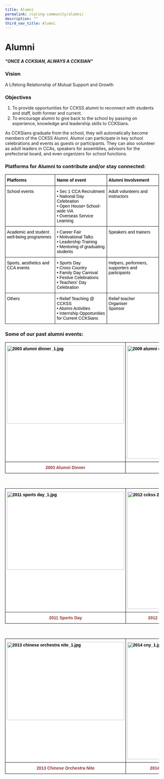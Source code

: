```yaml
---
title: Alumni
permalink: /caring-community/alumni/
description: ""
third_nav_title: Alumni
---
```

# **Alumni**

##### _"ONCE A CCKSIAN, ALWAYS A CCKSIAN"_


### Vision

A Lifelong Relationship of Mutual Support and Growth


### Objectives

1.  To provide opportunities for CCKSS alumni to reconnect with students and staff, both former and current.
2.  To encourage alumni to give back to the school by passing on experience, knowledge and leadership skills to CCKSians. 

As CCKSians graduate from the school, they will automatically become members of the CCKSS Alumni. Alumni can participate in key school celebrations and events as guests or participants. They can also volunteer as adult leaders in CCAs, speakers for assemblies, advisors for the prefectorial board, and even organizers for school functions. 

### Platforms for Alumni to contribute and/or stay connected:

<table style="border-collapse:collapse;border-spacing:0" class="tg"><thead><tr><th style="background-color:#FFF;border-color:black;border-style:solid;border-width:1px;color:#000000;font-family:Arial, sans-serif;font-size:14px;font-weight:bold;overflow:hidden;padding:10px 5px;text-align:left;vertical-align:top;word-break:normal">Platforms</th><th style="background-color:#FFF;border-color:black;border-style:solid;border-width:1px;color:#000000;font-family:Arial, sans-serif;font-size:14px;font-weight:bold;overflow:hidden;padding:10px 5px;text-align:left;vertical-align:top;word-break:normal">Name of event</th><th style="background-color:#FFF;border-color:black;border-style:solid;border-width:1px;color:#000000;font-family:Arial, sans-serif;font-size:14px;font-weight:bold;overflow:hidden;padding:10px 5px;text-align:left;vertical-align:top;word-break:normal">Alumni Involvement</th></tr></thead><tbody><tr><td style="background-color:#FFF;border-color:black;border-style:solid;border-width:1px;color:#000000;font-family:Arial, sans-serif;font-size:14px;overflow:hidden;padding:10px 5px;text-align:left;vertical-align:top;word-break:normal">School events<br> <br> </td><td style="background-color:#FFF;border-color:black;border-style:solid;border-width:1px;color:#000000;font-family:Arial, sans-serif;font-size:14px;overflow:hidden;padding:10px 5px;text-align:left;vertical-align:top;word-break:normal">• Sec 1 CCA Recruitment<br>• National Day Celebration<br>• Open House• School-wide ViA<br>• Overseas Service Learning<br> </td><td style="background-color:#FFF;border-color:black;border-style:solid;border-width:1px;color:#000000;font-family:Arial, sans-serif;font-size:14px;overflow:hidden;padding:10px 5px;text-align:left;vertical-align:top;word-break:normal">Adult volunteers and instructors<br> </td></tr><tr><td style="background-color:#FFF;border-color:black;border-style:solid;border-width:1px;color:#000000;font-family:Arial, sans-serif;font-size:14px;overflow:hidden;padding:10px 5px;text-align:left;vertical-align:top;word-break:normal">Academic and student well-being programmes</td><td style="background-color:#FFF;border-color:black;border-style:solid;border-width:1px;color:#000000;font-family:Arial, sans-serif;font-size:14px;overflow:hidden;padding:10px 5px;text-align:left;vertical-align:top;word-break:normal">• Career Fair<br>• Motivational Talks<br>• Leadership Training<br>• Mentoring of graduating students<br> </td><td style="background-color:#FFF;border-color:black;border-style:solid;border-width:1px;color:#000000;font-family:Arial, sans-serif;font-size:14px;overflow:hidden;padding:10px 5px;text-align:left;vertical-align:top;word-break:normal">Speakers and trainers</td></tr><tr><td style="background-color:#FFF;border-color:black;border-style:solid;border-width:1px;color:#000000;font-family:Arial, sans-serif;font-size:14px;overflow:hidden;padding:10px 5px;text-align:left;vertical-align:top;word-break:normal">Sports, aesthetics and CCA events</td><td style="background-color:#FFF;border-color:black;border-style:solid;border-width:1px;color:#000000;font-family:Arial, sans-serif;font-size:14px;overflow:hidden;padding:10px 5px;text-align:left;vertical-align:top;word-break:normal">• Sports Day<br>• Cross Country<br>• Family Day Carnival<br>• Festive Celebrations<br>• Teachers’ Day Celebration<br> </td><td style="background-color:#FFF;border-color:black;border-style:solid;border-width:1px;color:#000000;font-family:Arial, sans-serif;font-size:14px;overflow:hidden;padding:10px 5px;text-align:left;vertical-align:top;word-break:normal">Helpers, performers, supporters and participants<br> </td></tr><tr><td style="background-color:#FFF;border-color:black;border-style:solid;border-width:1px;color:#000000;font-family:Arial, sans-serif;font-size:14px;overflow:hidden;padding:10px 5px;text-align:left;vertical-align:top;word-break:normal">Others</td><td style="background-color:#FFF;border-color:black;border-style:solid;border-width:1px;color:#000000;font-family:Arial, sans-serif;font-size:14px;overflow:hidden;padding:10px 5px;text-align:left;vertical-align:top;word-break:normal">• Relief Teaching @ CCKSS<br>• Alumni Activities<br>• Internship Opportunities for Current CCKSians<br> </td><td style="background-color:#FFF;border-color:black;border-style:solid;border-width:1px;color:#000000;font-family:Arial, sans-serif;font-size:14px;overflow:hidden;padding:10px 5px;text-align:left;vertical-align:top;word-break:normal">Relief teacher<br>Organiser<br><span style="font-weight:normal">Sponsor</span></td></tr></tbody></table>




### Some of our past alumni events:

<table style="border-collapse:collapse;border-spacing:0" class="tg"><thead><tr><th style="background-color:#FFF;border-color:black;border-style:solid;border-width:1px;color:#000000;font-family:Arial, sans-serif;font-size:14px;font-weight:bold;overflow:hidden;padding:10px 5px;text-align:left;vertical-align:top;word-break:normal"><img src="https://chuachukangsec-moe-edu-sg-admin.cwp.sg/qql/slot/u422/Partners/Alumni/2003%20alumni%20dinner_1.jpg" alt="2003 alumni dinner_1.jpg" width="383" height="255"></th><th style="background-color:#FFF;border-color:black;border-style:solid;border-width:1px;color:#000000;font-family:Arial, sans-serif;font-size:14px;font-weight:bold;overflow:hidden;padding:10px 5px;text-align:left;vertical-align:top;word-break:normal"><img src="https://chuachukangsec-moe-edu-sg-admin.cwp.sg/qql/slot/u422/Partners/Alumni/2009%20alumni%20dinner_1.jpg" alt="2009 alumni dinner_1.jpg" width="370"></th></tr></thead><tbody><tr><td style="background-color:#FFF;border-color:black;border-style:solid;border-width:1px;color:#943634;font-family:Arial, sans-serif;font-size:14px;font-weight:bold;overflow:hidden;padding:10px 5px;text-align:center;vertical-align:top;word-break:normal"><span style="color:#943634">2003 Alumni Dinner</span></td><td style="background-color:#FFF;border-color:black;border-style:solid;border-width:1px;color:#943634;font-family:Arial, sans-serif;font-size:14px;font-weight:bold;overflow:hidden;padding:10px 5px;text-align:center;vertical-align:top;word-break:normal"><span style="color:#943634">2009 Alumni Dinner</span></td></tr></tbody></table>

<br>

<table style="border-collapse:collapse;border-spacing:0" class="tg"><thead><tr><th style="background-color:#FFF;border-color:black;border-style:solid;border-width:1px;color:#000000;font-family:Arial, sans-serif;font-size:14px;font-weight:bold;overflow:hidden;padding:10px 5px;text-align:left;vertical-align:top;word-break:normal"><img src="https://chuachukangsec-moe-edu-sg-admin.cwp.sg/qql/slot/u422/Partners/Alumni/2011%20sports%20day_1.jpg" alt="2011 sports day_1.jpg" width="384" height="256"></th><th style="background-color:#FFF;border-color:black;border-style:solid;border-width:1px;color:#000000;font-family:Arial, sans-serif;font-size:14px;font-weight:bold;overflow:hidden;padding:10px 5px;text-align:left;vertical-align:top;word-break:normal"><img src="https://chuachukangsec-moe-edu-sg-admin.cwp.sg/qql/slot/u422/Partners/Alumni/2012%20cckss%2020th%20anniversary%20dinner_1.jpg" alt="2012 cckss 20th anniversary dinner_1.jpg" width="384"></th></tr></thead><tbody><tr><td style="background-color:#FFF;border-color:black;border-style:solid;border-width:1px;color:#943634;font-family:Arial, sans-serif;font-size:14px;font-weight:bold;overflow:hidden;padding:10px 5px;text-align:center;vertical-align:top;word-break:normal"><span style="color:#943634">2011 Sports Day</span></td><td style="background-color:#FFF;border-color:black;border-style:solid;border-width:1px;color:#943634;font-family:Arial, sans-serif;font-size:14px;font-weight:bold;overflow:hidden;padding:10px 5px;text-align:center;vertical-align:top;word-break:normal"><span style="color:#943634">2012 CCKSS 20</span>th<span style="color:#943634"> Anniversary Dinner</span></td></tr></tbody></table>

<br>

<table style="border-collapse:collapse;border-spacing:0" class="tg"><thead><tr><th style="background-color:#FFF;border-color:black;border-style:solid;border-width:1px;color:#000000;font-family:Arial, sans-serif;font-size:14px;font-weight:bold;overflow:hidden;padding:10px 5px;text-align:left;vertical-align:top;word-break:normal"><img src="https://chuachukangsec-moe-edu-sg-admin.cwp.sg/qql/slot/u422/Partners/Alumni/2013%20chinese%20orchestra%20nite_1.jpg" alt="2013 chinese orchestra nite_1.jpg" width="384" height="256"></th><th style="background-color:#FFF;border-color:black;border-style:solid;border-width:1px;color:#000000;font-family:Arial, sans-serif;font-size:14px;font-weight:bold;overflow:hidden;padding:10px 5px;text-align:left;vertical-align:top;word-break:normal"><img src="https://chuachukangsec-moe-edu-sg-admin.cwp.sg/qql/slot/u422/Partners/Alumni/2014%20cny_1.jpg" alt="2014 cny_1.jpg" width="384"></th></tr></thead><tbody><tr><td style="background-color:#FFF;border-color:black;border-style:solid;border-width:1px;color:#943634;font-family:Arial, sans-serif;font-size:14px;font-weight:bold;overflow:hidden;padding:10px 5px;text-align:center;vertical-align:top;word-break:normal"><span style="color:#943634">2013 Chinese Orchestra Nite</span></td><td style="background-color:#FFF;border-color:black;border-style:solid;border-width:1px;color:#943634;font-family:Arial, sans-serif;font-size:14px;font-weight:bold;overflow:hidden;padding:10px 5px;text-align:center;vertical-align:top;word-break:normal"><span style="color:#943634">2014 Chinese New Year Celebration</span></td></tr></tbody></table>